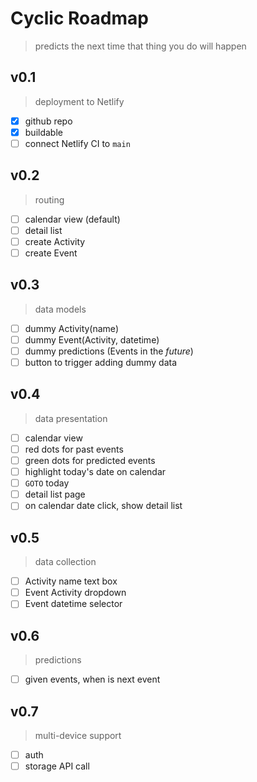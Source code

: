 # Cyclic Roadmap

> predicts the next time that thing you do will happen

## v0.1

> deployment to Netlify

- [x] github repo
- [x] buildable
- [ ] connect Netlify CI to `main`

## v0.2

> routing

- [ ] calendar view (default)
- [ ] detail list
- [ ] create Activity
- [ ] create Event

## v0.3

> data models

- [ ] dummy Activity(name)
- [ ] dummy Event(Activity, datetime)
- [ ] dummy predictions (Events in the _future_)
- [ ] button to trigger adding dummy data

## v0.4

> data presentation

- [ ] calendar view
- [ ] red dots for past events
- [ ] green dots for predicted events
- [ ] highlight today's date on calendar
- [ ] `GOTO` today
- [ ] detail list page
- [ ] on calendar date click, show detail list

## v0.5

> data collection

- [ ] Activity name text box
- [ ] Event Activity dropdown
- [ ] Event datetime selector

## v0.6

> predictions

- [ ] given events, when is next event

## v0.7

> multi-device support

- [ ] auth
- [ ] storage API call
